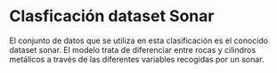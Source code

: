 # Clasficación dataset Sonar

El conjunto de datos que se utiliza en esta clasificación es el conocido dataset sonar.
El modelo trata de diferenciar entre rocas y cilindros metálicos a través de las diferentes variables recogidas por un sonar.
